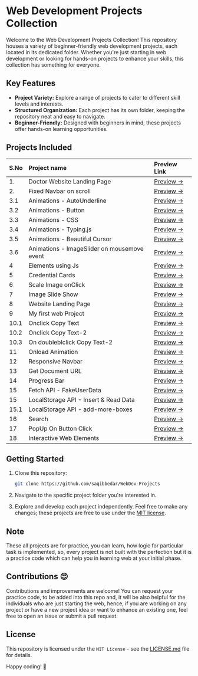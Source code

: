 # Web Development Projects Collection

Welcome to the Web Development Projects Collection! This repository houses a variety of beginner-friendly web development projects, each located in its dedicated folder. Whether you're just starting in web development or looking for hands-on projects to enhance your skills, this collection has something for everyone.

## Key Features

- **Project Variety:** Explore a range of projects to cater to different skill levels and interests.
- **Structured Organization:** Each project has its own folder, keeping the repository neat and easy to navigate.
- **Beginner-Friendly:** Designed with beginners in mind, these projects offer hands-on learning opportunities.

## Projects Included

| S.No | Project name | Preview Link |
|:-- | :-- | :-- |
| 1. | Doctor Website Landing Page | [Preview →](https://saqibbedar.github.io/web-projects-collection/DoctorWebLandingPage/index.html) |
| 2. | Fixed Navbar on scroll | [Preview →](https://saqibbedar.github.io/web-projects-collection/FixedNavbarOnScroll/index.html) |
| 3.1 | Animations - AutoUnderline  | [Preview →](https://saqibbedar.github.io/web-projects-collection/Animations/Auto%20underline%20on%20hover/index.html) |
| 3.2 | Animations - Button | [Preview →](https://saqibbedar.github.io/web-projects-collection/Animations/Button%20Animation/index.html) |
| 3.3 | Animations - CSS | [Preview →](https://saqibbedar.github.io/web-projects-collection/Animations/CssAnimation/index.html) |
| 3.4 | Animations - Typing.js | [Preview →](https://saqibbedar.github.io/web-projects-collection/Animations/Typingjs%20Animation/index.html) |
| 3.5 | Animations - Beautiful Cursor | [Preview →](https://saqibbedar.github.io/web-projects-collection/Animations/mousemove/index.html) |
| 3.6 | Animations - ImageSlider on mousemove event | [Preview →](https://saqibbedar.github.io/web-projects-collection/Animations/moveImage-on-mousemove/index.html) |
| 4 | Elements using Js | [Preview →](https://saqibbedar.github.io/web-projects-collection/CreateElemsUsingLoop/index.html) |
| 5 | Credential Cards | [Preview →](https://saqibbedar.github.io/web-projects-collection/HTML%20Crendential%20Cards/index.html) |
| 6 | Scale Image onClick | [Preview →](https://saqibbedar.github.io/web-projects-collection/ImageScaleOnclick/index.html) |
| 7 | Image Slide Show | [Preview →](https://saqibbedar.github.io/web-projects-collection/ImageSlideShow/index.html) |
| 8 | Website Landing Page | [Preview →](https://saqibbedar.github.io/web-projects-collection/LandingPage-1/index.html) |
| 9 | My first web Project | [Preview →](https://saqibbedar.github.io/web-projects-collection/MyFirstWebProject/homePage.html) |
| 10.1 | Onclick Copy Text | [Preview →](https://saqibbedar.github.io/web-projects-collection/OnclickCopyText/index.html) |
| 10.2 | Onclick Copy Text-2 | [Preview →](https://saqibbedar.github.io/web-projects-collection/OnclickCopyText/onclickCopyText2.html) |
| 10.3 | On doubleblclick Copy Text-2 | [Preview →](https://saqibbedar.github.io/web-projects-collection/OnclickCopyText/dblclickToCopy/index.html) |
| 11 | Onload Animation | [Preview →](https://saqibbedar.github.io/web-projects-collection/Onload/index.html) |
| 12 | Responsive Navbar | [Preview →](https://saqibbedar.github.io/web-projects-collection/ResponsiveNavbar/index.html) |
| 13 | Get Document URL | [Preview →](https://saqibbedar.github.io/web-projects-collection/GetDocumentURL/01_URL.html) |
| 14 | Progress Bar | [Preview →](https://saqibbedar.github.io/web-projects-collection/ProgressBar/index.html) |
| 15 | Fetch API - FakeUserData | [Preview →](https://saqibbedar.github.io/web-projects-collection/FetchAPI/FakeUserData/index.html) |
| 15 | LocalStorage API - Insert & Read Data | [Preview →](https://saqibbedar.github.io/web-projects-collection/LocalStorageAPI/index.html) |
| 15.1 | LocalStorage API - add-more-boxes | [Preview →](https://saqibbedar.github.io/web-projects-collection/LocalStorageAPI/add-more-boxes/index.html) |
| 16 | Search | [Preview →](https://saqibbedar.github.io/web-projects-collection/Search/index.html) |
| 17 | PopUp On Button Click | [Preview →](https://saqibbedar.github.io/web-projects-collection/pop-up-on-button-click/index.html) |
| 18 | Interactive Web Elements | [Preview →](https://saqibbedar.github.io/web-projects-collection/interactive-web-elements/index.html) |

## Getting Started

1. Clone this repository:

    ```bash
    git clone https://github.com/saqibbedar/WebDev-Projects
    ```

2. Navigate to the specific project folder you're interested in.

3. Explore and develop each project independently. Feel free to make any changes; these projects are free to use under the [MIT license](https://github.com/saqibbedar/WebDev-Projects?tab=MIT-1-ov-file).

## Note

These all projects are for practice, you can learn, how logic for particular task is implemented, so, every project is not built with the perfection but it is a practice code which can help you in learning web at your initial phase.

## Contributions 😍

Contributions and improvements are welcome! You can request your practice code, to be added into this repo and, it will be also helpful for the individuals who are just starting the web, hence, if you are working on any project or have a new project idea or want to enhance an existing one, feel free to open an issue or submit a pull request.

## License

This repository is licensed under the `MIT License` - see the [LICENSE.md](https://github.com/saqibbedar/WebDev-Projects?tab=MIT-1-ov-file) file for details.

Happy coding! 🚀
